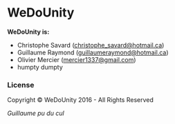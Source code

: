 ﻿# WeDoUnity
**WeDoUnity is:**
- Christophe Savard (christophe_savard@hotmail.ca)
- Guillaume Raymond (guillaumeraymond@hotmail.ca)
- Olivier Mercier (mercier1337@gmail.com)
- humpty dumpty

### License

Copyright © WeDoUnity 2016 - All Rights Reserved

*Guillaume pu du cul*
